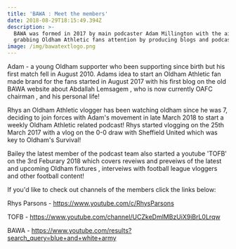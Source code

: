 ```yaml
---
title: 'BAWA : Meet the members'
date: 2018-08-29T18:15:49.394Z
description: >-
  BAWA was formed in 2017 by main podcaster Adam Millington with the aim of
  grabbing Oldham Athletic fans attention by producing blogs and podcasts.
image: /img/bawatextlogo.png
---
```

Adam - a young Oldham supporter who been supporting since birth but his first match fell in August 2010. Adams idea to start an Oldham Athletic fan made brand for the fans started in August 2017 with his first blog on the old BAWA website about Abdallah Lemsagem , who is now currently OAFC chairman , and his personal life!

Rhys an Oldham Athletic vlogger has been watching oldham since he was 7, deciding to join forces with Adam's movement in late March 2018 to start a weekly Oldham Athletic related podcast! Rhys started vlogging on the 25th March 2017 with a vlog on the 0-0 draw with Sheffield United which was key to Oldham's Survival! 

Bailey the latest member of the podcast team also started a youtube 'TOFB' on the 3rd Feburary 2018 which covers reveiws and preveiws of the latest and upcoming  Oldham fixtures , interveiws with football league vloggers and other football content!

If you'd like to check out channels of the members click the links below:

Rhys Parsons - <https://www.youtube.com/c/RhysParsons> 

TOFB - <https://www.youtube.com/channel/UCZkeDmlMBzUiX9iBrL0Lrqw>

BAWA - <https://www.youtube.com/results?search_query=blue+and+white+army>
